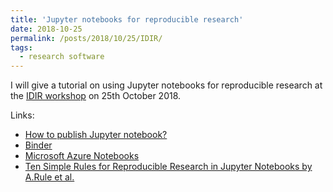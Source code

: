 ```yaml
---
title: 'Jupyter notebooks for reproducible research'
date: 2018-10-25
permalink: /posts/2018/10/25/IDIR/
tags:
  - research software
---
```


I will give a tutorial on using Jupyter notebooks for reproducible research
at the [IDIR workshop](http://www.idir.st-andrews.ac.uk/blog/2018/10/15/idir-autumn-2018/) on 25th October 2018.

Links:
- [How to publish Jupyter notebook?](https://github.com/alex-konovalov/repro-jupyter)
- [Binder](https://mybinder.org)
- [Microsoft Azure Notebooks](https://notebooks.azure.com/)
- [Ten Simple Rules for Reproducible Research in Jupyter Notebooks by A.Rule et al.](https://arxiv.org/abs/1810.08055)
